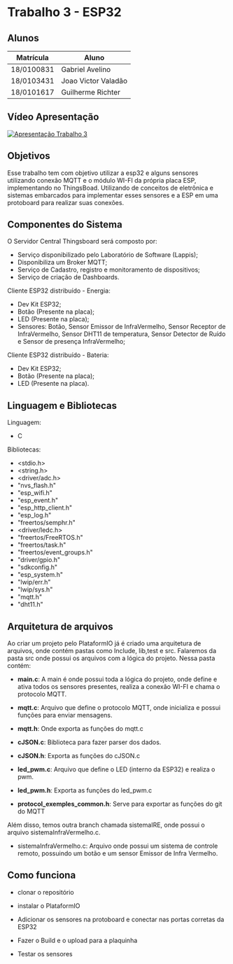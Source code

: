# Trabalho 3 - ESP32

## Alunos
|Matrícula | Aluno |
| -- | -- |
| 18/0100831  |  Gabriel Avelino |
| 18/0103431  |  Joao Victor Valadão |
| 18/0101617  |  Guilherme Richter |

## Vídeo Apresentação

[![Apresentação Trabalho 3](https://res.cloudinary.com/marcomontalbano/image/upload/v1676416769/video_to_markdown/images/youtube--sMu4muQyyyM-c05b58ac6eb4c4700831b2b3070cd403.jpg)](https://www.youtube.com/watch?v=sMu4muQyyyM)

## Objetivos

Esse trabalho tem com objetivo utilizar a esp32 e alguns sensores utilizando conexão MQTT e o módulo WI-FI da própria placa ESP, implementando no ThingsBoad. Utilizando de conceitos de eletrônica e sistemas embarcados para implementar esses sensores e a ESP em uma protoboard para realizar suas conexões.

## Componentes do Sistema
O Servidor Central Thingsboard será composto por:

 - Serviço disponibilizado pelo Laboratório de Software (Lappis);
 - Disponibiliza um Broker MQTT;
 - Serviço de Cadastro, registro e monitoramento de dispositivos;
 - Serviço de criação de Dashboards.

Cliente ESP32 distribuído - Energia:

 - Dev Kit ESP32;
 - Botão (Presente na placa);
 - LED (Presente na placa);
 - Sensores: Botão, Sensor Emissor de InfraVermelho, Sensor Receptor de InfraVermelho, Sensor DHT11 de temperatura, Sensor Detector de Ruído e Sensor de presença InfraVermelho;

Cliente ESP32 distribuído - Bateria:

 - Dev Kit ESP32;
 - Botão (Presente na placa);
 - LED (Presente na placa).

## Linguagem e Bibliotecas

Linguagem: 
- C

Bibliotecas: 
- <stdio.h>
- <string.h>
- <driver/adc.h>
- "nvs_flash.h"
- "esp_wifi.h"
- "esp_event.h"
- "esp_http_client.h"
- "esp_log.h"
- "freertos/semphr.h"
- <driver/ledc.h>
- "freertos/FreeRTOS.h"
- "freertos/task.h"
- "freertos/event_groups.h"
- "driver/gpio.h"
- "sdkconfig.h"
- "esp_system.h"
- "lwip/err.h"
- "lwip/sys.h"
- "mqtt.h"
- "dht11.h"

## Arquitetura de arquivos

Ao criar um projeto pelo PlataformIO já é criado uma arquitetura de arquivos, onde contém pastas como Include, lib,test e src. Falaremos da pasta src onde possui os arquivos com a lógica do projeto. Nessa pasta contém:

- <b>main.c</b>: A main é onde possui toda a lógica do projeto, onde define e ativa todos os sensores presentes, realiza a conexão WI-FI e chama o protocolo MQTT.

- <b>mqtt.c</b>: Arquivo que define o protocolo MQTT, onde inicializa e possui funções para enviar mensagens.

- <b>mqtt.h</b>: Onde exporta as funções do mqtt.c

- <b>cJSON.c</b>: Biblioteca para fazer parser dos dados.

- <b>cJSON.h</b>: Exporta as funções do cJSON.c

- <b>led_pwm.c</b>: Arquivo que define o LED (interno da ESP32) e realiza o pwm.

- <b>led_pwm.h</b>: Exporta as funções do led_pwm.c

- <b>protocol_exemples_common.h</b>: Serve para exportar as funções do git do MQTT

Além disso, temos outra branch chamada sistemaIRE, onde possui o arquivo sistemaInfraVermelho.c.

- sistemaInfraVermelho.c: Arquivo onde possui um sistema de controle remoto, possuindo um botão e um sensor Emissor de Infra Vermelho.

## Como funciona

- clonar o repositório

- instalar o PlataformIO

- Adicionar os sensores na protoboard e conectar nas portas corretas da ESP32

- Fazer o Build e o upload para a plaquinha

- Testar os sensores
